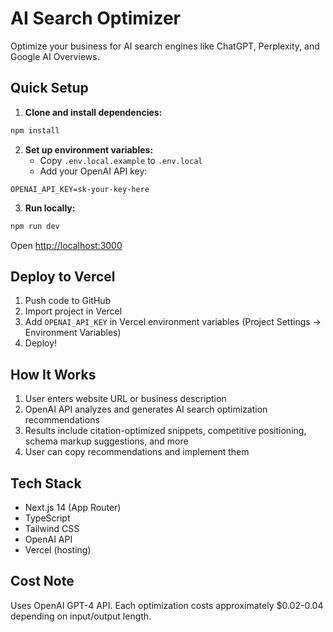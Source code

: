 # AI Search Optimizer

Optimize your business for AI search engines like ChatGPT, Perplexity, and Google AI Overviews.

## Quick Setup

1. **Clone and install dependencies:**
```bash
npm install
```

2. **Set up environment variables:**
   - Copy `.env.local.example` to `.env.local`
   - Add your OpenAI API key:
```
OPENAI_API_KEY=sk-your-key-here
```

3. **Run locally:**
```bash
npm run dev
```
Open [http://localhost:3000](http://localhost:3000)

## Deploy to Vercel

1. Push code to GitHub
2. Import project in Vercel
3. Add `OPENAI_API_KEY` in Vercel environment variables (Project Settings → Environment Variables)
4. Deploy!

## How It Works

1. User enters website URL or business description
2. OpenAI API analyzes and generates AI search optimization recommendations
3. Results include citation-optimized snippets, competitive positioning, schema markup suggestions, and more
4. User can copy recommendations and implement them

## Tech Stack

- Next.js 14 (App Router)
- TypeScript
- Tailwind CSS
- OpenAI API
- Vercel (hosting)

## Cost Note

Uses OpenAI GPT-4 API. Each optimization costs approximately $0.02-0.04 depending on input/output length.
